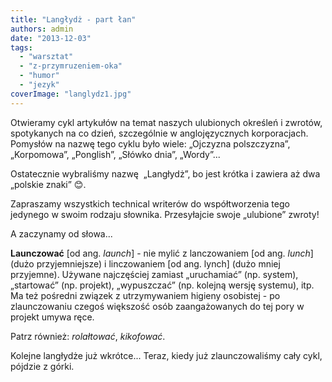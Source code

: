 ```yaml
---
title: "Langłydż - part łan"
authors: admin
date: "2013-12-03"
tags:
  - "warsztat"
  - "z-przymruzeniem-oka"
  - "humor"
  - "jezyk"
coverImage: "langlydz1.jpg"
---
```


Otwieramy cykl artykułów na temat naszych ulubionych określeń i zwrotów,
spotykanych na co dzień, szczególnie w anglojęzycznych korporacjach. Pomysłów na
nazwę tego cyklu było wiele: „Ojczyzna polszczyzna”, „Korpomowa”, „Ponglish”,
„Słówko dnia”, „Wordy”...

<!--truncate-->

Ostatecznie wybraliśmy nazwę  „Langłydż”, bo jest krótka i zawiera aż dwa
„polskie znaki” 😊.

Zapraszamy wszystkich technical writerów do współtworzenia tego jedynego w swoim
rodzaju słownika. Przesyłajcie swoje „ulubione” zwroty!

A zaczynamy od słowa...

**Launczować** \[od ang. _launch_\] - nie mylić z lanczowaniem \[od ang.
_lunch_\] (dużo przyjemniejsze) i linczowaniem \[od ang. lynch\] (dużo mniej
przyjemne). Używane najczęściej zamiast „uruchamiać” (np. system), „startować”
(np. projekt), „wypuszczać” (np. kolejną wersję systemu), itp. Ma też pośredni
związek z utrzymywaniem higieny osobistej - po zlaunczowaniu czegoś większość
osób zaangażowanych do tej pory w projekt umywa ręce.

Patrz również: _rolałtować_, _kikofować_.

Kolejne langłydże już wkrótce... Teraz, kiedy już zlaunczowaliśmy cały cykl,
pójdzie z górki.
